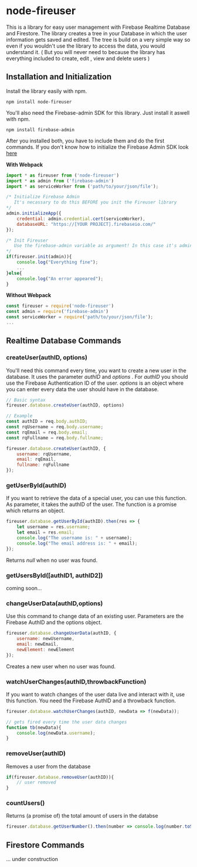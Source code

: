 # node-fireuser
This is a library for easy user management with Firebase Realtime Database and Firestore. The library creates a tree in your Database in which the user information gets saved and edited. The tree is build on a very simple way so even if you wouldn't use the library to access the data, you would understand it. ( But you will never need to because the library has everything included to create, edit , view and delete users )
## Installation and Initialization

Install the library easily with npm. 
```
npm install node-fireuser 
```
You'll also need the Firebase-admin SDK for this library. Just install it aswell with npm.
```
npm install firebase-admin
```



After you installed both, you have to include them and do the first commands. If you don't know how to initialize the Firebase Admin SDK look [here](https://firebase.google.com/docs/admin/setup)

**With Webpack**
```javascript
import * as fireuser from ('node-fireuser')
import * as admin from ('firebase-admin')
import * as serviceWorker from ('path/to/your/json/file');

/* Initialize Firebase Admin
   It's necassary to do this BEFORE you init the Fireuser library
*/
admin.initializeApp({
    credential: admin.credential.cert(serviceWorker),
    databaseURL: "https://[YOUR PROJECT].firebaseio.com/"
});

/* Init Fireuser
   Use the firebase-admin variable as argument! In this case it's admin
*/
if(fireuser.init(admin)){
    console.log("Everything fine");
    ...
}else{
    console.log("An error appeared");
}
```
**Without Webpack**
```javascript
const fireuser = require('node-fireuser')
const admin = require('firebase-admin')
const serviceWorker = require('path/to/your/json/file');
...
```

## Realtime Database Commands
### createUser(authID, options)
You'll need this command every time, you want to create a new user in the database. It uses the parameter *authID* and *options* . For *authID* you should use the Firebase Authentication ID of the user. *options* is an object where you can enter every data the user should have in the database.
```javascript
// Basic syntax
fireuser.database.createUser(authID, options)

// Example
const authID = req.body.authID;
const rqUsername = req.body.username;
const rqEmail = req.body.email;
const rqFullname = req.body.fullname;

fireuser.database.createUser(authID, {
    username: rqUsername,
    email: rqEmail,
    fullname: rqFullname
});
```
### getUserById(authID)
If you want to retrieve the data of a special user, you can use this function. As parameter, it takes the authID of the user. The function is a promise which returns an object.
```javascript
fireuser.database.getUserById(authID).then(res => {
    let username = res.username;
    let email = res.email;
    console.log("The username is: " + username);
    console.log("The email address is: " + email);
});
```
Returns *null* when no user was found.
### getUsersById([authID1, authID2])
coming soon...
### changeUserData(authID,options)
Use this command to change data of an existing user. Parameters are the Firebase AuthID and the options object.
```javascript
fireuser.database.changeUserData(authID, {
    username: newUsername,
    email: newEmail,
    newElement: newElement
});
```
Creates a new user when no user was found.
### watchUserChanges(authID,throwbackFunction)
If you want to watch changes of the user data live and interact with it, use this function. You need the Firebase AuthID and a throwback function.
```javascript
fireuser.database.watchUserChanges(authID, newData => f(newData));

// gets fired every time the user data changes
function tb(newData){
    console.log(newData.username);
}
```
### removeUser(authID)
Removes a user from the database
```javascript
if(fireuser.database.removeUser(authID)){
    // user removed
}
```
### countUsers()
Returns (a promise of) the total amount of users in the databse
```javascript
fireuser.database.getUserNumber().then(number => console.log(number.toString()));
```

## Firestore Commands
... under construction
